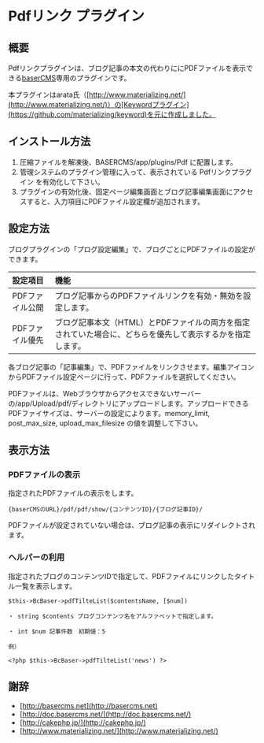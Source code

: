﻿# Pdfリンク プラグイン

## 概要
Pdfリンクプラグインは、ブログ記事の本文の代わりににPDFファイルを表示できる[baserCMS](http://basercms.net)専用のプラグインです。

本プラグインはarata氏（[http://www.materializing.net/](http://www.materializing.net/)）の[Keywordプラグイン](https://github.com/materializing/keyword)を元に作成しました。

## インストール方法

1. 圧縮ファイルを解凍後、BASERCMS/app/plugins/Pdf に配置します。
2. 管理システムのプラグイン管理に入って、表示されている Pdfリンクプラグイン を有効化して下さい。
3. プラグインの有効化後、固定ページ編集画面とブログ記事編集画面にアクセスすると、入力項目にPDFファイル設定欄が追加されます。

## 設定方法

ブログプラグインの「プログ設定編集」で、ブログごとにPDFファイルの設定ができます。

| 設定項目 | 機能 |
|:---------|:-----|
| PDFファイル公開 | プログ記事からのPDFファイルリンクを有効・無効を設定します。|
| PDFファイル優先 | ブログ記事本文（HTML）とPDFファイルの両方を指定されていた場合に、どちらを優先して表示するかを指定します。|

各ブログ記事の「記事編集」で、PDFファイルをリンクさせます。編集アイコンからPDFファイル設定ページに行って、PDFファイルを選択してください。

PDFファイルは、Webブラウザからアクセスできないサーバーの/app/Upload/pdf/ディレクトリにアップロードします。アップロードできるPDFファイサイズは、サーバーの設定によります。memory_limit, post_max_size, upload_max_filesize の値を調整して下さい。

## 表示方法

### PDFファイルの表示

指定されたPDFファイルの表示をします。

```
{baserCMSのURL}/pdf/pdf/show/{コンテンツID}/{ブログ記事ID}/
```

PDFファイルが設定されていない場合は、ブログ記事の表示にリダイレクトされます。

### ヘルパーの利用

指定されたブログのコンテンツIDで指定して、PDFファイルにリンクしたタイトル一覧を表示します。

```
$this->BcBaser->pdfTilteList($contentsName, [$num])

・ string $contents プログコンテンツ名をアルファベットで指定します。

・ int $num 記事件数　初期値：5

例）

<?php $this->BcBaser->pdfTilteList('news') ?>
```

## 謝辞

- [http://basercms.net](http://basercms.net)
- [http://doc.basercms.net/](http://doc.basercms.net/)
- [http://cakephp.jp/](http://cakephp.jp/)
- [http://www.materializing.net/](http://www.materializing.net/)

